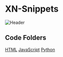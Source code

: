 # XN-Snippets
![Header](https://cdn.discordapp.com/attachments/1162653903830134844/1167148682211250226/Capture.PNG?ex=654d12ea&is=653a9dea&hm=574e682d74eb28491f513c79541d52042e50c22a164db281a326dae28abd18f4&)

## Code Folders
[HTML](https://github.com/Xyron-Bot/XN-Snippets/tree/main/HTML)
[JavaScript](https://github.com/Xyron-Bot/XN-Snippets/tree/main/JavaScript)
[Python](https://github.com/Xyron-Bot/XN-Snippets/tree/main/Python)

